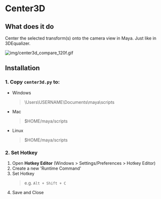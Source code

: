# Center3D

## What does it do
Center the selected transform(s) onto the camera view in Maya. Just like in 3DEqualizer.

![img/center3d_compare_120f.gif](img/center3d_compare_120f.gif)

## Installation

### 1. Copy `center3d.py` to:
- Windows
    > \Users\USERNAME\Documents\maya\scripts
- Mac
    > $HOME/maya/scripts
- Linux
    > $HOME/maya/scripts

### 2. Set Hotkey
1. Open **Hotkey Editor** (Windows > Settings/Preferences > Hotkey Editor)
1. Create a new 'Runtime Command'
1. Set Hotkey
    > e.g. `Alt + Shift + C`
1. Save and Close
